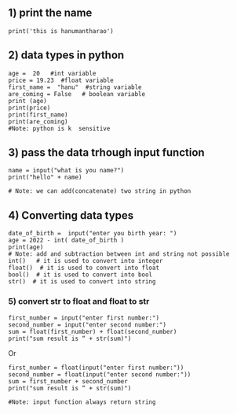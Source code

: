 ## 1) print the name
```
print('this is hanumantharao')
```
## 2) data types in python
```
age =  20   #int variable
price = 19.23  #float variable
first_name =  "hanu"  #string variable
are_coming = False   # boolean variable
print (age)
print(price)
print(first_name)
print(are_coming)
#Note: python is k  sensitive
```
## 3) pass the data trhough input function
```
name = input("what is you name?")
print("hello" + name)

# Note: we can add(concatenate) two string in python
```
## 4) Converting data types
```
date_of_birth =  input("enter you birth year: ")
age = 2022 - int( date_of_birth )
print(age)
# Note: add and subtraction between int and string not possible
int()   # it is used to convert into integer
float()  # it is used to convert into float
bool()  # it is used to convert into bool
str()  # it is used to convert into string
```
### 5) convert str to float and float to str
```
first_number = input("enter first number:")
second_number = input("enter second number:")
sum = float(first_number) + float(second_number)
print("sum result is “ + str(sum)")
```
Or
```
first_number = float(input("enter first number:"))
second_number = float(input("enter second number:"))
sum = first_number + second_number
print("sum result is “ + str(sum)")

#Note: input function always return string  

```